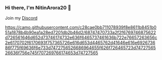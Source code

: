 ### Hi there, I'm NitinArora20 👋

Join my [Discord](https://discord.gg/XZeZS4q35h)


https://camo.githubusercontent.com/c28cae0bb711078939f8e8611b8451b051a1878b4b90ea1a28ed7201db2b46d2/68747470733a2f2f6769746875622d726561646d652d73746174732e636f6465737461636b722e76657263656c2e6170702f6170693f757365726e616d653d4465762d41646e616e692673686f775f69636f6e733d7472756526686964655f626f726465723d7472756526636f756e745f707269766174653d74727565
